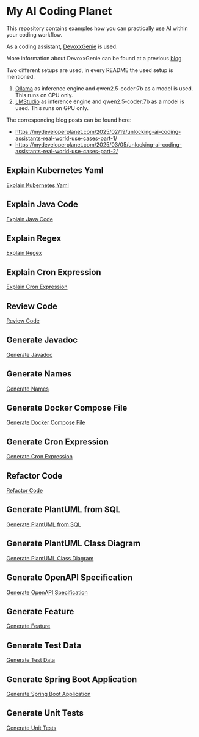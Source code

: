 # My AI Coding Planet

This repository contains examples how you can practically use AI within your coding workflow.

As a coding assistant, [DevoxxGenie](https://github.com/devoxx/DevoxxGenieIDEAPlugin) is used. 

More information about DevoxxGenie can be found at a previous [blog](https://mydeveloperplanet.com/2024/10/08/devoxxgenie-your-ai-assistant-for-idea/)

Two different setups are used, in every README the used setup is mentioned.
1. [Ollama](https://ollama.com/) as inference engine and qwen2.5-coder:7b as a model is used. This runs on CPU only.
2. [LMStudio](https://lmstudio.ai/) as inference engine and qwen2.5-coder:7b as a model is used. This runs on GPU only.

The corresponding blog posts can be found here:
* https://mydeveloperplanet.com/2025/02/19/unlocking-ai-coding-assistants-real-world-use-cases-part-1/
* https://mydeveloperplanet.com/2025/03/05/unlocking-ai-coding-assistants-real-world-use-cases-part-2/

## Explain Kubernetes Yaml

[Explain Kubernetes Yaml](explain-k8s-yaml/README.md)

## Explain Java Code

[Explain Java Code](explain-java-code/README.md)

## Explain Regex

[Explain Regex](explain-regex/README.md)

## Explain Cron Expression

[Explain Cron Expression](explain-cron/README.md)

## Review Code

[Review Code](review-code/README.md)

## Generate Javadoc

[Generate Javadoc](generate-javadoc/README.md)

## Generate Names

[Generate Names](generate-names/README.md)

## Generate Docker Compose File

[Generate Docker Compose File](generate-docker-compose/README.md)

## Generate Cron Expression

[Generate Cron Expression](generate-cron/README.md)

## Refactor Code

[Refactor Code](refactor-code/README.md)

## Generate PlantUML from SQL

[Generate PlantUML from SQL](generate-plantuml-from-sql/README.md)

## Generate PlantUML Class Diagram

[Generate PlantUML Class Diagram](generate-plantuml-class-diagram/README.md)

## Generate OpenAPI Specification

[Generate OpenAPI Specification](generate-openapi-spec/README.md)

## Generate Feature

[Generate Feature](generate-feature/README.md)

## Generate Test Data

[Generate Test Data](generate-test-data/README.md)

## Generate Spring Boot Application

[Generate Spring Boot Application](generate-spring-boot-app/README.md)

## Generate Unit Tests

[Generate Unit Tests](generate-unit-tests/README.md)